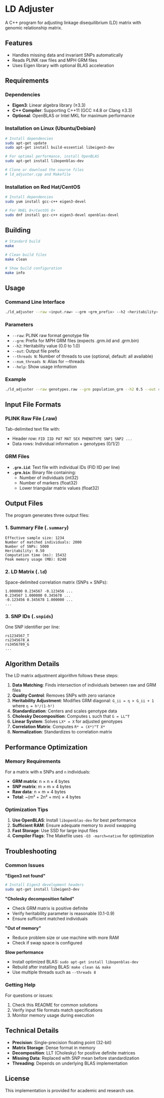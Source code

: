 # LD Adjuster

A C++ program for adjusting linkage disequilibrium (LD) matrix with genomic relationship matrix.

## Features

- Handles missing data and invariant SNPs automatically
- Reads PLINK raw files and MPH GRM files
- Uses Eigen library with optional BLAS acceleration

## Requirements

### Dependencies
- **Eigen3**: Linear algebra library (≥3.3)
- **C++ Compiler**: Supporting C++11 (GCC ≥4.8 or Clang ≥3.3)
- **Optional**: OpenBLAS or Intel MKL for maximum performance

### Installation on Linux (Ubuntu/Debian)
```bash
# Install dependencies
sudo apt-get update
sudo apt-get install build-essential libeigen3-dev

# For optimal performance, install OpenBLAS
sudo apt-get install libopenblas-dev

# Clone or download the source files
# ld_adjuster.cpp and Makefile
```

### Installation on Red Hat/CentOS
```bash
# Install dependencies
sudo yum install gcc-c++ eigen3-devel

# For RHEL 8+/CentOS 8+
sudo dnf install gcc-c++ eigen3-devel openblas-devel
```

## Building

```bash
# Standard build
make

# Clean build files
make clean

# Show build configuration
make info
```

## Usage

### Command Line Interface
```bash
./ld_adjuster --raw <input.raw> --grm <grm_prefix> --h2 <heritability> --out <output_prefix> [--threads N]
```

### Parameters
- `--raw`: PLINK raw format genotype file
- `--grm`: Prefix for MPH GRM files (expects .grm.iid and .grm.bin)
- `--h2`: Heritability value (0.0 to 1.0)
- `--out`: Output file prefix
- `--threads N`: Number of threads to use (optional, default: all available)
- `--num_threads N`: Alias for --threads
- `--help`: Show usage information

### Example
```bash
./ld_adjuster --raw genotypes.raw --grm population_grm --h2 0.5 --out results --threads 8
```

## Input File Formats

### PLINK Raw File (.raw)
Tab-delimited text file with:
- Header row: `FID IID PAT MAT SEX PHENOTYPE SNP1 SNP2 ...`
- Data rows: Individual information + genotypes (0/1/2)

### GRM Files
- **`.grm.iid`**: Text file with individual IDs (FID IID per line)
- **`.grm.bin`**: Binary file containing:
  - Number of individuals (int32)
  - Number of markers (float32)
  - Lower triangular matrix values (float32)

## Output Files

The program generates three output files:

### 1. Summary File (`.summary`)
```
Effective sample size: 1234
Number of matched individuals: 2000
Number of SNPs: 5000
Heritability: 0.50
Computation time (ms): 15432
Peak memory usage (MB): 8240
```

### 2. LD Matrix (`.ld`)
Space-delimited correlation matrix (SNPs × SNPs):
```
1.000000 0.234567 -0.123456 ...
0.234567 1.000000 0.345678 ...
-0.123456 0.345678 1.000000 ...
...
```

### 3. SNP IDs (`.snpids`)
One SNP identifier per line:
```
rs1234567_T
rs2345678_A
rs3456789_G
...
```

## Algorithm Details

The LD matrix adjustment algorithm follows these steps:

1. **Data Matching**: Finds intersection of individuals between raw and GRM files
2. **Quality Control**: Removes SNPs with zero variance
3. **Heritability Adjustment**: Modifies GRM diagonal: `G_ii = η × G_ii + 1` where `η = h²/(1-h²)`
4. **Standardization**: Centers and scales genotype data
5. **Cholesky Decomposition**: Computes `L` such that `G = LL^T`
6. **Linear System**: Solves `LX* = X` for adjusted genotypes
7. **Correlation Matrix**: Computes `R* = (X*)^T X*`
8. **Normalization**: Standardizes to correlation matrix

## Performance Optimization

### Memory Requirements
For a matrix with `m` SNPs and `n` individuals:
- **GRM matrix**: n × n × 4 bytes
- **SNP matrix**: m × m × 4 bytes  
- **Raw data**: n × m × 4 bytes
- **Total**: ~(m² + 2n² + mn) × 4 bytes

### Optimization Tips
1. **Use OpenBLAS**: Install `libopenblas-dev` for best performance
2. **Sufficient RAM**: Ensure adequate memory to avoid swapping
3. **Fast Storage**: Use SSD for large input files
4. **Compiler Flags**: The Makefile uses `-O3 -march=native` for optimization

## Troubleshooting

### Common Issues

**"Eigen3 not found"**
```bash
# Install Eigen3 development headers
sudo apt-get install libeigen3-dev
```

**"Cholesky decomposition failed"**
- Check GRM matrix is positive definite
- Verify heritability parameter is reasonable (0.1-0.9)
- Ensure sufficient matched individuals

**"Out of memory"**
- Reduce problem size or use machine with more RAM
- Check if swap space is configured

**Slow performance**
- Install optimized BLAS: `sudo apt-get install libopenblas-dev`
- Rebuild after installing BLAS: `make clean && make`
- Use multiple threads such as `--threads 8`

### Getting Help

For questions or issues:
1. Check this README for common solutions
2. Verify input file formats match specifications
3. Monitor memory usage during execution

## Technical Details

- **Precision**: Single-precision floating point (32-bit)
- **Matrix Storage**: Dense format in memory
- **Decomposition**: LLT (Cholesky) for positive definite matrices
- **Missing Data**: Replaced with SNP mean before standardization
- **Threading**: Depends on underlying BLAS implementation

## License

This implementation is provided for academic and research use.
